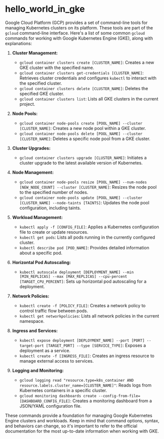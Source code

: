 # hello_world_in_gke


Google Cloud Platform (GCP) provides a set of command-line tools for managing Kubernetes clusters on its platform. These tools are part of the `gcloud` command-line interface. Here's a list of some common `gcloud` commands for working with Google Kubernetes Engine (GKE), along with explanations:

1. **Cluster Management:**
   - `gcloud container clusters create [CLUSTER_NAME]`: Creates a new GKE cluster with the specified name.
   - `gcloud container clusters get-credentials [CLUSTER_NAME]`: Retrieves cluster credentials and configures `kubectl` to interact with the specified cluster.
   - `gcloud container clusters delete [CLUSTER_NAME]`: Deletes the specified GKE cluster.
   - `gcloud container clusters list`: Lists all GKE clusters in the current project.

2. **Node Pools:**
   - `gcloud container node-pools create [POOL_NAME] --cluster [CLUSTER_NAME]`: Creates a new node pool within a GKE cluster.
   - `gcloud container node-pools delete [POOL_NAME] --cluster [CLUSTER_NAME]`: Deletes a specific node pool from a GKE cluster.

3. **Cluster Upgrades:**
   - `gcloud container clusters upgrade [CLUSTER_NAME]`: Initiates a cluster upgrade to the latest available version of Kubernetes.

4. **Node Management:**
   - `gcloud container node-pools resize [POOL_NAME] --num-nodes [NEW_NODE_COUNT] --cluster [CLUSTER_NAME]`: Resizes the node pool to the specified number of nodes.
   - `gcloud container node-pools update [POOL_NAME] --cluster [CLUSTER_NAME] --node-taints [TAINTS]`: Updates the node pool configuration, including taints.

5. **Workload Management:**
   - `kubectl apply -f [CONFIG_FILE]`: Applies a Kubernetes configuration file to create or update resources.
   - `kubectl get pods`: Lists all pods running in the currently configured cluster.
   - `kubectl describe pod [POD_NAME]`: Provides detailed information about a specific pod.

6. **Horizontal Pod Autoscaling:**
   - `kubectl autoscale deployment [DEPLOYMENT_NAME] --min [MIN_REPLICAS] --max [MAX_REPLICAS] --cpu-percent [TARGET_CPU_PERCENT]`: Sets up horizontal pod autoscaling for a deployment.

7. **Network Policies:**
   - `kubectl create -f [POLICY_FILE]`: Creates a network policy to control traffic flow between pods.
   - `kubectl get networkpolicies`: Lists all network policies in the current namespace.

8. **Ingress and Services:**
   - `kubectl expose deployment [DEPLOYMENT_NAME] --port [PORT] --target-port [TARGET_PORT] --type [SERVICE_TYPE]`: Exposes a deployment as a service.
   - `kubectl create -f [INGRESS_FILE]`: Creates an ingress resource to manage external access to services.

9. **Logging and Monitoring:**
   - `gcloud logging read "resource.type=k8s_container AND resource.labels.cluster_name=[CLUSTER_NAME]"`: Reads logs from Kubernetes containers in a specific cluster.
   - `gcloud monitoring dashboards create --config-from-file=[DASHBOARD_CONFIG_FILE]`: Creates a monitoring dashboard from a JSON/YAML configuration file.

These commands provide a foundation for managing Google Kubernetes Engine clusters and workloads. Keep in mind that command options, syntax, and behaviors can change, so it's important to refer to the official documentation for the most up-to-date information when working with GKE.
